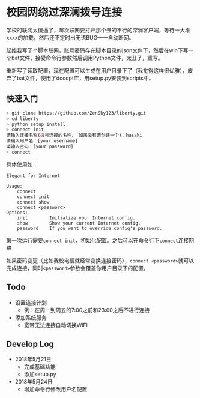 # 校园网绕过深澜拨号连接

学校的联网太傻逼了，每次联网要打开那个丑的不行的深澜客户端，等待一大堆xxxx的加载，然后还不定时出无语BUG——自动断网。

起始我写了个脚本联网，账号密码存在脚本目录的json文件下，然后在win下写一个bat文件，接受命令行参数然后调用Python文件，太丑了，重写。

重新写了读取配置，现在配置可以生成在用户目录下了（我觉得这样很优雅），废弃了bat文件，使用了docopt库，用setup.py安装到scripts中。

## 快速入门
```bash
> git clone https://github.com/ZenSky123/liberty.git
> cd liberty
> python setup install
> connect init
请输入连接名称(拨号连接的名称， 如果没有请创建一个)：hasaki
请输入用户名：[your username]
请输入密码：[your password]
> connect
```


具体使用如：
```text
Elegant for Internet
 
Usage:
    connect
    connect init
    connect show
    connect <password>
Options:
    init        Initialize your Internet config.
    show        Show your current Internet config.
    password    If you want to override config's password.
```


第一次运行需要`connect init`，初始化配置。之后可以在命令行下`connect`连接网络

如果密码变更（比如我校电信就经常变换连接密码），`connect <password>`就可以完成连接，同时`<password>`参数会覆盖你用户目录下的配置。

## Todo
- 设置连接计划
    - 例：在周一到周五的7:00之前和23:00之后不进行连接
- 添加系统服务
    - 宽带无法连接自动切换WiFi

## Develop Log
- 2018年5月21日
    - 完成基础功能
    - 添加setup.py
- 2018年5月24日
    - 增加命令行修改用户名配置